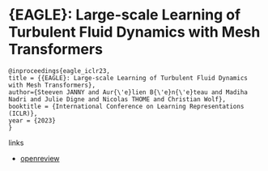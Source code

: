 # {EAGLE}: Large-scale Learning of Turbulent Fluid Dynamics with Mesh Transformers

```
@inproceedings{eagle_iclr23,
title = {{EAGLE}: Large-scale Learning of Turbulent Fluid Dynamics with Mesh Transformers},
author={Steeven JANNY and Aur{\'e}lien B{\'e}n{\'e}teau and Madiha Nadri and Julie Digne and Nicolas THOME and Christian Wolf},
booktitle = {International Conference on Learning Representations (ICLR)},
year = {2023}
}
```

links
- [openreview](https://openreview.net/forum?id=mfIX4QpsARJ)
